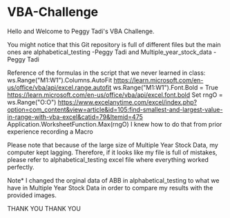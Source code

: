 # VBA-Challenge

Hello and Welcome to Peggy Tadi's VBA Challenge.

You might notice that this Git repository is full of different files but the main ones are alphabetical_testing -Peggy Tadi and Multiple_year_stock_data - Peggy Tadi

Reference of the formulas in the script that we never learned in class:
ws.Range("M1:W1").Columns.AutoFit https://learn.microsoft.com/en-us/office/vba/api/excel.range.autofit
ws.Range("M1:W1").Font.Bold = True https://learn.microsoft.com/en-us/office/vba/api/excel.font.bold
 Set rngO = ws.Range("O:O") https://www.excelanytime.com/excel/index.php?option=com_content&view=article&id=105:find-smallest-and-largest-value-in-range-with-vba-excel&catid=79&Itemid=475
 Application.WorksheetFunction.Max(rngO) I knew how to do that from prior experience recording a Macro

Please note that because of the large size of Multiple Year Stock Data, my computer kept lagging. Therefore, if it looks like my file is full of mistakes, please refer to alphabetical_testing excel file where everything worked perfectly.

Note* I changed the orginal data of ABB in alphabetical_testing to what we have in Multiple Year Stock Data in order to compare my results with the provided images.

THANK YOU THANK YOU